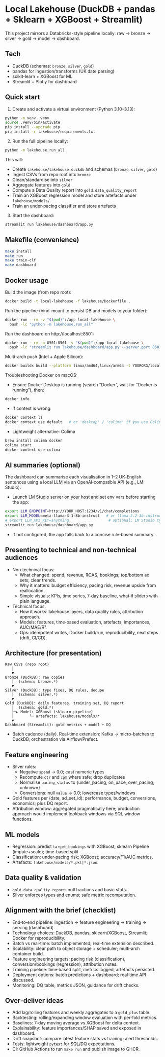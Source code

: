 # Local Lakehouse (DuckDB + pandas + Sklearn + XGBoost + Streamlit)

This project mirrors a Databricks-style pipeline locally: raw → bronze → silver → gold → model → dashboard.

## Tech
- DuckDB (schemas: `bronze`, `silver`, `gold`)
- pandas for ingestion/transforms (UK date parsing)
- scikit-learn + XGBoost for ML
- Streamlit + Plotly for dashboard

## Quick start

1) Create and activate a virtual environment (Python 3.10–3.13):
```bash
python -m venv .venv
source .venv/bin/activate
pip install --upgrade pip
pip install -r lakehouse/requirements.txt
```

2) Run the full pipeline locally:
```bash
python -m lakehouse.run_all
```
This will:
- Create `lakehouse/lakehouse.duckdb` and schemas (`bronze`, `silver`, `gold`)
- Ingest CSVs from repo root into `bronze`
- Clean/standardise into `silver`
- Aggregate features into `gold`
- Compute a Data Quality report into `gold.data_quality_report`
- Train an XGBoost regression model and store artefacts under `lakehouse/models/`
- Train an under‑pacing classifier and store artefacts

3) Start the dashboard:
```bash
streamlit run lakehouse/dashboard/app.py
```

## Makefile (convenience)
```bash
make install
make run
make train-clf
make dashboard
```

## Docker usage

Build the image (from repo root):
```bash
docker build -t local-lakehouse -f lakehouse/Dockerfile .
```
Run the pipeline (bind-mount to persist DB and models to your folder):
```bash
docker run --rm -v "$(pwd)":/app local-lakehouse \
  bash -lc "python -m lakehouse.run_all"
```
Run the dashboard on http://localhost:8501:
```bash
docker run --rm -p 8501:8501 -v "$(pwd)":/app local-lakehouse \
  bash -lc "streamlit run lakehouse/dashboard/app.py --server.port 8501 --server.address 0.0.0.0"
```
Multi-arch push (Intel + Apple Silicon):
```bash
docker buildx build --platform linux/amd64,linux/arm64 -t YOURORG/local-lakehouse:latest -f lakehouse/Dockerfile --push .
```
Troubleshooting Docker on macOS:
- Ensure Docker Desktop is running (search “Docker”, wait for “Docker is running”), then:
```bash
docker info
```
- If context is wrong:
```bash
docker context ls
docker context use default   # or 'desktop' / 'colima' if you use Colima
```
- Lightweight alternative: Colima
```bash
brew install colima docker
colima start
docker context use colima
```

## AI summaries (optional)
The dashboard can summarise each visualisation in 1–2 UK‑English sentences using a local LLM via an OpenAI‑compatible API (e.g., LM Studio).

- Launch LM Studio server on your host and set env vars before starting the app:
```bash
export LLM_ENDPOINT=http://YOUR_HOST:1234/v1/chat/completions
export LLM_MODEL=meta-llama-3.1-8b-instruct   # or llama-3.2-3b-instruct for lighter CPU runs
# export LLM_API_KEY=anything                  # optional; LM Studio typically doesn't need it
streamlit run lakehouse/dashboard/app.py
```
- If not configured, the app falls back to a concise rule‑based summary.

## Presenting to technical and non‑technical audiences
- Non‑technical focus:
  - What changed: spend, revenue, ROAS, bookings; top/bottom ad sets; clear trends.
  - Why it matters: budget efficiency, pacing risk, revenue upside from reallocation.
  - Simple visuals: KPIs, time series, 7‑day baseline, what‑if sliders with plain language.
- Technical focus:
  - How it works: lakehouse layers, data quality rules, attribution approach.
  - Models: features, time‑based evaluation, artefacts, importances, AUC/MAE/R².
  - Ops: idempotent writes, Docker build/run, reproducibility, next steps (drift, CI/CD).

## Architecture (for presentation)

```
Raw CSVs (repo root)
   │
   ▼
Bronze (DuckDB): raw copies
   │  (schema: bronze.*)
   ▼
Silver (DuckDB): type fixes, DQ rules, dedupe
   │  (schema: silver.*)
   ▼
Gold (DuckDB): daily features, training set, DQ report
   │  (schema: gold.*)
   ├─► Model: XGBoost (sklearn pipeline)
   │       └─ artefacts: lakehouse/models/*
   ▼
Dashboard (Streamlit): gold metrics + model + DQ
```

- Batch cadence (daily). Real‑time extension: Kafka → micro-batches to DuckDB; orchestration via Airflow/Prefect.

## Feature engineering

- Silver rules:
  - Negative `spend` → 0.0; cast numeric types
  - Recompute `ctr` and `cpm` where safe; drop duplicates
  - Normalise `pacing_status` to {under_pacing, on_pace, over_pacing, unknown}
  - Conversions: null `value` → 0.0; lowercase types/windows
- Gold features per (date, ad_set_id): performance, budget, conversions, economics; plus DQ report.
- Attribution window: aggregated pragmatically here; production approach would implement lookback windows via SQL window functions.

## ML models

- Regression: predict `target_bookings` with XGBoost; sklearn Pipeline (impute+scale); time-based split.
- Classification: under‑pacing risk; XGBoost; accuracy/F1/AUC metrics.
- Artefacts: `lakehouse/models/*.pkl|*.json`.

## Data quality & validation

- `gold.data_quality_report`: null fractions and basic stats.
- Silver enforces types and enums; safe metric recomputation.

## Alignment with the brief (checklist)
- End‑to‑end pipeline: ingestion → feature engineering → training → serving (dashboard).
- Technology choices: DuckDB, pandas, sklearn/XGBoost, Streamlit; Docker for reproducibility.
- Batch vs real‑time: batch implemented; real‑time extension described.
- Scalability: clear path to object storage + scheduler; multi‑arch container build.
- Feature engineering targets: pacing risk (classification), conversion/bookings (regression), attribution notes.
- Training pipeline: time‑based split, metrics logged, artefacts persisted.
- Deployment options: batch predictions + dashboard; real‑time API discussed.
- Monitoring: DQ table, metrics JSON, guidance for drift checks.

## Over‑deliver ideas
- Add lag/rolling features and weekly aggregates to a `gold_plus` table.
- Backtesting: rolling/expanding window evaluation with per‑fold metrics.
- Baselines: 7‑day moving average vs XGBoost for delta context.
- Explainability: feature importances/SHAP saved and exposed in dashboard.
- Drift snapshot: compare latest feature stats vs training; alert thresholds.
- Tests: lightweight `pytest` for SQL/DQ expectations.
- CI: GitHub Actions to run `make run` and publish image to GHCR.

